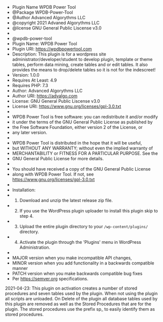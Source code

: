  * Plugin Name			WPDB Power Tool
 *	@Package			WPDB-Power-Tool
 *	@Author				Advanced Algorythms LLC
 *	@copyright			2021 Advaned Algorythms LLC
 *	@license			GNU General Public Liscense v3.0
 *
 *	@wpdb-power-tool
 *  Plugin Name:		WPDB Power Tool
 *	Plugin URI: 		https://wpdbpowertool.com
 *	Description: 		This plugin is for a wordpress site administrator/developer/student to develop plugin, template or theme tables, perform data mining, create tables and or edit tables. It also provides the means to drop/delete tables so it is not for the indescreet!
 *	Version: 			1.0.0
 * 	Requires At Least:	4.9
 *	Requires PHP:		7.3
 *	Author: 			Advanced Algorythms LLC
 *	Author URI:			https://advalgo.com
 *	License:			GNU General Public Liscense v3.0
 *	License URI:		https://www.gnu.org/licenses/gpl-3.0.txt
 *
 *	WPDB Power Tool is free software: you can redistribute it and/or modify
 *	it under the terms of the GNU General Public License as published by
 *	the Free Software Foundation, either version 2 of the License, or
 *	any later version.
 *
 *	WPDB Power Tool is distributed in the hope that it will be useful,
 *	but WITHOUT ANY WARRANTY; without even the implied warranty of
 *	MERCHANTABILITY or FITNESS FOR A PARTICULAR PURPOSE. See the
 *	GNU General Public License for more details.
 *
 *	You should have received a copy of the GNU General Public License
 *	along with WPDB Power Tool. If not, see https://www.gnu.org/licenses/gpl-3.0.txt
 *
 *	Installation:
 *	1. Download and unzip the latest release zip file.
 *	2. If you use the WordPress plugin uploader to install this plugin skip to step 4.
 *	3. Upload the entire plugin directory to your `/wp-content/plugins/` directory.
 *	4. Activate the plugin through the 'Plugins' menu in WordPress Administration.
 *
 * MAJOR version when you make incompatible API changes,
 * MINOR version when you add functionality in a backwards compatible manner
 * PATCH version when you make backwards compatible bug fixes
 * Per https://semver.org specifications.

2021-04-23:
This plugin on activation creates a number of stored procedures and seven tables used by the plugin.
When not using the plugin all scripts are unloaded. On Delete of the plugin all database tables used
by this plugin are removed as well as the Stored Procedures that are for the plugin.
The stored procedures use the prefix sp_ to easily identify them as stored procedures.
